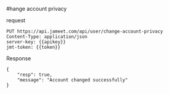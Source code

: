 #hange account privacy

request

```http request
PUT https://api.jameet.com/api/user/change-account-privacy
Content-Type: application/json
server-key: {{apikey}}
jmt-token: {{token}}

```

Response

```http request
{
    "resp": true,
    "message": "Account changed successfully"
}
```
